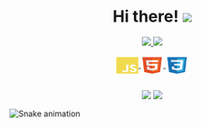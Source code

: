 <div align="center">
   <h1>Hi there! 
   <img src="https://media.giphy.com/media/hvRJCLFzcasrR4ia7z/giphy.gif" width="5px"></h1>
</div>

<div align="center">
   <a href="https://github.com/BoBSZIN">
   <img height="140em" src="https://github-readme-stats.vercel.app/api?username=bobszin&count_private=true&show_icons=true&hide=stars&theme=radical"/>
   <img height="140em" src="https://github-readme-stats.vercel.app/api/top-langs/?username=bobszin&layout=compact&theme=radical"/>
</div>

   <div style="display: inline_block" align="center"><br>
      <img align="center" alt="Gabs-Js" height="30" width="40" src="https://raw.githubusercontent.com/devicons/devicon/master/icons/javascript/javascript-plain.svg">
      <img align="center" alt="Gabs-HTML" height="30" width="40" src="https://raw.githubusercontent.com/devicons/devicon/master/icons/html5/html5-original.svg">
      <img align="center" alt="Gabs-CSS" height="30" width="40" src="https://raw.githubusercontent.com/devicons/devicon/master/icons/css3/css3-original.svg">
   </div>
   
   ##
   
   <div align="center">
       <a href="https://discord.com/users/804711585419362322" target="_blank"><img src="https://img.shields.io/badge/Discord-7289DA?style=for-the-badge&logo=discord&logoColor=white" target="_blank"></a> 
      <a href = "mailto:gabrielsantossilva.profissional@gmail.com"><img src="https://img.shields.io/badge/-Gmail-%23333?style=for-the-badge&logo=gmail&logoColor=white" target="_blank"></a>
   </div>

   ![Snake animation](https://github.com/bobszin/bobszin/blob/output/github-contribution-grid-snake.svg)
